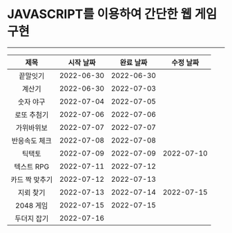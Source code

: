 # JAVASCRIPT를 이용하여 간단한 웹 게임 구현
---
|제목|시작 날짜|완료 날짜|수정 날짜|
|:---:|:---:|:---:|:---:|
|끝말잇기|2022-06-30|2022-06-30||
|계산기|2022-06-30|2022-07-03||
|숫자 야구|2022-07-04|2022-07-05||
|로또 추첨기|2022-07-06|2022-07-06||
|가위바위보|2022-07-07|2022-07-07||
|반응속도 체크|2022-07-08|2022-07-08||
|틱택토|2022-07-09|2022-07-09|2022-07-10|
|텍스트 RPG|2022-07-11|2022-07-12||
|카드 짝 맞추기|2022-07-12|2022-07-13||
|지뢰 찾기|2022-07-13|2022-07-14|2022-07-15|
|2048 게임|2022-07-15|2022-07-15||
|두더지 잡기|2022-07-16|||
